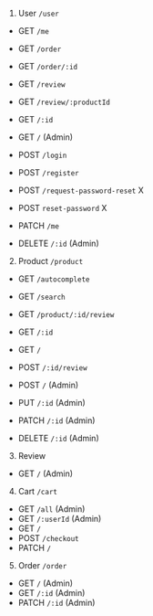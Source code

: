 1. User `/user`

-   GET `/me`
-   GET `/order`
-   GET `/order/:id`
-   GET `/review`
-   GET `/review/:productId`
-   GET `/:id`
-   GET `/` (Admin)

-   POST `/login`
-   POST `/register`
-   POST `/request-password-reset` X
-   POST `reset-password` X

-   PATCH `/me`

-   DELETE `/:id` (Admin)

2. Product `/product`

-   GET `/autocomplete`
-   GET `/search`
-   GET `/product/:id/review`
-   GET `/:id`
-   GET `/`

-   POST `/:id/review`
-   POST `/` (Admin)
-   PUT `/:id` (Admin)
-   PATCH `/:id` (Admin)
-   DELETE `/:id` (Admin)

3. Review

-   GET `/` (Admin)

4. Cart `/cart`

-   GET `/all` (Admin)
-   GET `/:userId` (Admin)
-   GET `/`
-   POST `/checkout`
-   PATCH `/`

5. Order `/order`

-   GET `/` (Admin)
-   GET `/:id` (Admin)
-   PATCH `/:id` (Admin)
